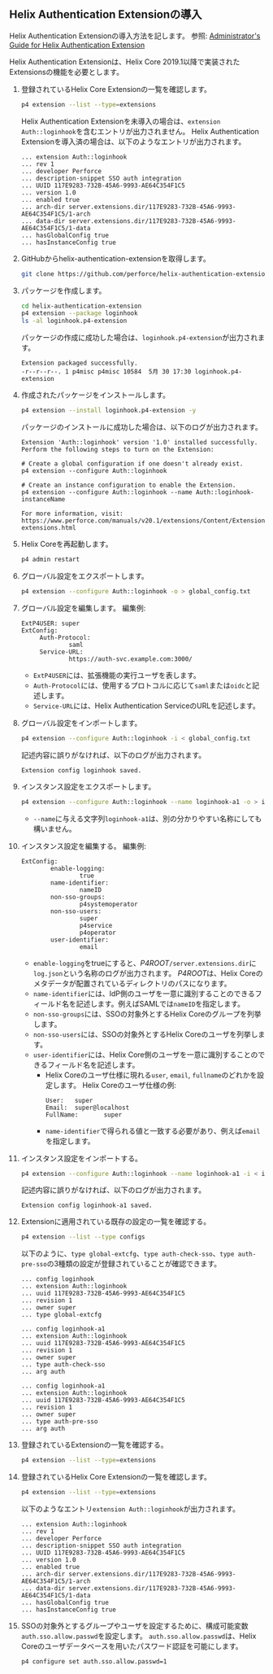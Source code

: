 ## Helix Authentication Extensionの導入

Helix Authentication Extensionの導入方法を記します。
参照: [Administrator's Guide for Helix Authentication Extension](https://github.com/perforce/helix-authentication-extension/blob/master/docs/Administrator-Guide-for-Helix-Authentication-Extension-v2019.1.md)

Helix Authentication Extensionは、Helix Core 2019.1以降で実装されたExtensionsの機能を必要とします。


1. 登録されているHelix Core Extensionの一覧を確認します。
   ```bash
   p4 extension --list --type=extensions
   ```

   Helix Authentication Extensionを未導入の場合は、`extension Auth::loginhook`を含むエントリが出力されません。
   Helix Authentication Extensionを導入済の場合は、以下のようなエントリが出力されます。
   ```
   ... extension Auth::loginhook
   ... rev 1
   ... developer Perforce
   ... description-snippet SSO auth integration
   ... UUID 117E9283-732B-45A6-9993-AE64C354F1C5
   ... version 1.0
   ... enabled true
   ... arch-dir server.extensions.dir/117E9283-732B-45A6-9993-AE64C354F1C5/1-arch
   ... data-dir server.extensions.dir/117E9283-732B-45A6-9993-AE64C354F1C5/1-data
   ... hasGlobalConfig true
   ... hasInstanceConfig true

   ```

1. GitHubからhelix-authentication-extensionを取得します。
   ```bash
   git clone https://github.com/perforce/helix-authentication-extension
   ```

1. パッケージを作成します。
   ```bash
   cd helix-authentication-extension
   p4 extension --package loginhook
   ls -al loginhook.p4-extension
   ```

   パッケージの作成に成功した場合は、`loginhook.p4-extension`が出力されます。
   ```
   Extension packaged successfully.
   -r--r--r--. 1 p4misc p4misc 10584  5月 30 17:30 loginhook.p4-extension
   ```

1. 作成されたパッケージをインストールします。
   ```bash
   p4 extension --install loginhook.p4-extension -y
   ```

   パッケージのインストールに成功した場合は、以下のログが出力されます。
   ```
   Extension 'Auth::loginhook' version '1.0' installed successfully.
   Perform the following steps to turn on the Extension:
   
   # Create a global configuration if one doesn't already exist.
   p4 extension --configure Auth::loginhook
   
   # Create an instance configuration to enable the Extension.
   p4 extension --configure Auth::loginhook --name Auth::loginhook-instanceName
   
   For more information, visit:
   https://www.perforce.com/manuals/v20.1/extensions/Content/Extensions/Home-extensions.html
   ```

1. Helix Coreを再起動します。
   ```bash
   p4 admin restart
   ```

1. グローバル設定をエクスポートします。
   ```bash
   p4 extension --configure Auth::loginhook -o > global_config.txt
   ```

1. グローバル設定を編集します。
   編集例:
   ```
   ExtP4USER: super
   ExtConfig:
        Auth-Protocol:
                saml
        Service-URL:
                https://auth-svc.example.com:3000/
   ```
   - `ExtP4USER`には、拡張機能の実行ユーザを表します。
   - `Auth-Protocol`には、使用するプロトコルに応じて`saml`または`oidc`と記述します。
   - `Service-URL`には、Helix Authentication ServiceのURLを記述します。

1. グローバル設定をインポートします。
   ```bash
   p4 extension --configure Auth::loginhook -i < global_config.txt
   ```

   記述内容に誤りがなければ、以下のログが出力されます。
   ```
   Extension config loginhook saved.
   ```

1. インスタンス設定をエクスポートします。
   ```bash
   p4 extension --configure Auth::loginhook --name loginhook-a1 -o > instance_config.txt
   ```
   - `--name`に与える文字列`loginhook-a1`は、別の分かりやすい名称にしても構いません。

1. インスタンス設定を編集する。
   編集例:
   ```
   ExtConfig:
           enable-logging:
                   true
           name-identifier:
                   nameID
           non-sso-groups:
                   p4systemoperator
           non-sso-users:
                   super
                   p4service
                   p4operator
           user-identifier:
                   email
   ```

   - `enable-logging`をtrueにすると、*P4ROOT*`/server.extensions.dir`に`log.json`という名称のログが出力されます。
     *P4ROOT*は、Helix Coreのメタデータが配置されているディレクトリのパスになります。
   - `name-identifier`には、IdP側のユーザを一意に識別することのできるフィールド名を記述します。例えばSAMLでは`nameID`を指定します。
   - `non-sso-groups`には、SSOの対象外とするHelix Coreのグループを列挙します。
   - `non-sso-users`には、SSOの対象外とするHelix Coreのユーザを列挙します。
   - `user-identifier`には、Helix Core側のユーザを一意に識別することのできるフィールド名を記述します。
     - Helix Coreのユーザ仕様に現れる`user`, `email`, `fullname`のどれかを設定します。
       Helix Coreのユーザ仕様の例:
       ```
       User:   super
       Email:  super@localhost
       FullName:       super
       ```
     - `name-identifier`で得られる値と一致する必要があり、例えば`email`を指定します。

1. インスタンス設定をインポートする。
   ```bash
   p4 extension --configure Auth::loginhook --name loginhook-a1 -i < instance_config.txt
   ```

   記述内容に誤りがなければ、以下のログが出力されます。
   ```
   Extension config loginhook-a1 saved.
   ```

1. Extensionに適用されている既存の設定の一覧を確認する。
   ```bash
   p4 extension --list --type configs
   ```

   以下のように、`type global-extcfg`、`type auth-check-sso`、`type auth-pre-sso`の3種類の設定が登録されていることが確認できます。
   ```
   ... config loginhook
   ... extension Auth::loginhook
   ... uuid 117E9283-732B-45A6-9993-AE64C354F1C5
   ... revision 1
   ... owner super
   ... type global-extcfg
   
   ... config loginhook-a1
   ... extension Auth::loginhook
   ... uuid 117E9283-732B-45A6-9993-AE64C354F1C5
   ... revision 1
   ... owner super
   ... type auth-check-sso
   ... arg auth
   
   ... config loginhook-a1
   ... extension Auth::loginhook
   ... uuid 117E9283-732B-45A6-9993-AE64C354F1C5
   ... revision 1
   ... owner super
   ... type auth-pre-sso
   ... arg auth
   ```

1. 登録されているExtensionの一覧を確認する。
   ```bash
   p4 extension --list --type=extensions
   ```

1. 登録されているHelix Core Extensionの一覧を確認します。
   ```bash
   p4 extension --list --type=extensions
   ```

   以下のようなエントリ`extension Auth::loginhook`が出力されます。
   ```
   ... extension Auth::loginhook
   ... rev 1
   ... developer Perforce
   ... description-snippet SSO auth integration
   ... UUID 117E9283-732B-45A6-9993-AE64C354F1C5
   ... version 1.0
   ... enabled true
   ... arch-dir server.extensions.dir/117E9283-732B-45A6-9993-AE64C354F1C5/1-arch
   ... data-dir server.extensions.dir/117E9283-732B-45A6-9993-AE64C354F1C5/1-data
   ... hasGlobalConfig true
   ... hasInstanceConfig true

   ```

1. SSOの対象外とするグループやユーザを設定するために、構成可能変数`auth.sso.allow.passwd`を設定します。
   `auth.sso.allow.passwd`は、Helix Coreのユーザデータベースを用いたパスワード認証を可能にします。
   ```bash
   p4 configure set auth.sso.allow.passwd=1
   ```
